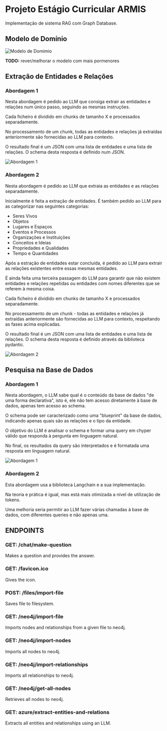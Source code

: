 # Projeto Estágio Curricular ARMIS

Implementação de sistema RAG com Graph Database.

## Modelo de Domínio
![Modelo de Domimio](./docs/dm/domain_model.svg)

**TODO:** rever/melhorar o modelo com mais pormenores

## Extração de Entidades e Relações
### Abordagem 1
Nesta abordagem é pedido ao LLM que consiga extrair as entidades e relações num único passo, seguindo as mesmas instruções.

Cada ficheiro é dividido em chunks de tamanho X e processados separadamente.

No processamento de um chunk, todas as entidades e relações já extraídas anteriormente são fornecidas ao LLM para contexto.

O resultado final é um JSON com uma lista de entidades e uma lista de relações. O schema desta resposta é definido num JSON.

![Abordagem 1](docs/sd/entity_relationship_extraction/abordagem1.svg)

### Abordagem 2
Nesta abordagem é pedido ao LLM que extraia as entidades e as relações separadamente.

Inicialmente é feita a extração de entidades. É também pedido ao LLM para as categorizar nas seguintes categorias:

- Seres Vivos 
- Objetos 
- Lugares e Espaços 
- Eventos e Processos 
- Organizações e Instituições 
- Conceitos e Ideias 
- Propriedades e Qualidades 
- Tempo e Quantidades

Após a estração de entidades estar concluída, é pedido ao LLM para extrair as relações existentes entre essas mesmas entidades. 

É ainda feita uma terceira passagem do LLM para garantir que não existem entidades e relações repetidas ou entidades com nomes diferentes que se referem à mesma coisa.

Cada ficheiro é dividido em chunks de tamanho X e processados separadamente.

No processamento de um chunk - todas as entidades e relações já extraídas anteriormente são fornecidas ao LLM para contexto, respeitando as fases acima explicadas.

O resultado final é um JSON com uma lista de entidades e uma lista de relações. O schema desta resposta é definido através da biblioteca pydantic.

![Abordagem 2](./docs/sd/entity_relationship_extraction/abordagem2.svg)

## Pesquisa na Base de Dados

### Abordagem 1
Nesta abordagem, o LLM sabe qual é o conteúdo da base de dados "de uma forma declarativa", isto é, ele não tem acesso diretamente à base de dados, apenas tem acesso ao schema.

O schema pode ser caracterizado como uma "blueprint" da base de dados, indicando apenas quais são as relações e o tipo da entidade.

O objetivo do LLM é analisar o schema e formar uma query em chyper válido que responda à pergunta em linguagem natural.

No final, os resultados da query são interpretados e é formatada uma resposta em linguagem natural.

![Abordagem 1](./docs/sd/graph_query/abordagem1.png)

### Abordagem 2
Esta abordagem usa a biblioteca Langchain e a sua implementação.

Na teoria e prática é igual, mas está mais otimizada a nível de utilização de tokens.

Uma melhoria seria permitir ao LLM fazer várias chamadas à base de dados, com diferentes queries e não apenas uma.

## ENDPOINTS

### GET: /chat/make-question

Makes a question and provides the answer.

### GET: /favicon.ico

Gives the icon.

### POST: /files/import-file

Saves file to filesystem.

### GET: /neo4j/import-file

Imports nodes and relationships from a given file to neo4j.

### GET: /neo4j/import-nodes

Imports all nodes to neo4j.

### GET: /neo4j/import-relationships

Imports all relationships to neo4j.

### GET: /neo4j/get-all-nodes

Retrieves all nodes to neo4j.

### GET: azure/extract-entities-and-relations

Extracts all entities and relationships using an LLM.

